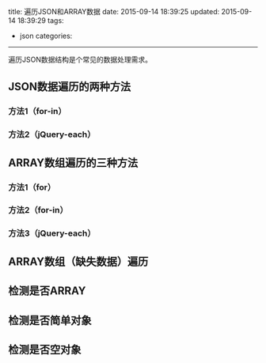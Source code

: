 title: 遍历JSON和ARRAY数据
date: 2015-09-14 18:39:25
updated: 2015-09-14 18:39:29
tags:
- json
categories:
---

遍历JSON数据结构是个常见的数据处理需求。

## JSON数据遍历的两种方法

### 方法1（for-in）


### 方法2（jQuery-each）


## ARRAY数组遍历的三种方法

### 方法1（for）


### 方法2（for-in）


### 方法3（jQuery-each）


## ARRAY数组（缺失数据）遍历



## 检测是否ARRAY


## 检测是否简单对象


## 检测是否空对象





